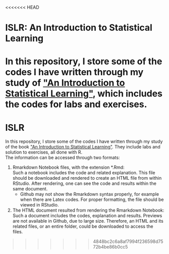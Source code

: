 <<<<<<< HEAD
# ISLR: An Introduction to Statistical Learning

In this repository, I store some of the codes I have written through my study of ["An Introduction to Statistical Learning"](http://www-bcf.usc.edu/~gareth/ISL/), which includes the codes for labs and exercises. 
=======
# ISLR

In this repository, I store some of the codes I have written through my study of the book ["An Introduction to Statistical Learning"](http://www-bcf.usc.edu/~gareth/ISL/). They include labs and solution to exercises, all done with R.  
The information can be accessed through two formats:  

1. Rmarkdown Notebook files, with the extension \*.Rmd:  
Such a notebook includes the code and related explanation. This file should be downloaded and rendered to create an HTML file from within RStudio. After rendering, one can see the code and results within the same document.    
    * Github may not show the Rmarkdown syntax properly, for example when there are Latex codes. For proper formatting, the file should be viewed in RStudio.  
2. The HTML document resulted from rendering the Rmarkdown Notebook:  
Such a document includes the codes, explanation and results. Previews are not available in Github, due to large size. Therefore, an HTML and its related files, or an entire folder, could be downloaded to access the files.


>>>>>>> 4848bc2c6a8af7994f236598d7572b4be86b0cc5
